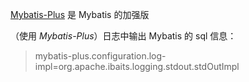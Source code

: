 [Mybatis-Plus](https://mp.baomidou.com/) 是 Mybatis 的加强版



（使用 *Mybatis-Plus*）日志中输出 Mybatis 的 sql 信息：

> mybatis-plus.configuration.log-impl=org.apache.ibaits.logging.stdout.stdOutImpl



